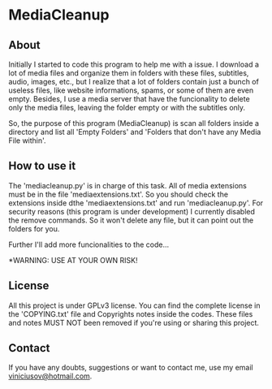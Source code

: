 # MediaCleanup

## About
Initially I started to code this program to help me with a issue.
I download a lot of media files and organize them in folders with these files, subtitles, audio, images, etc., but I realize that 
a lot of folders contain just a bunch of useless files, like website informations, spams, or some of them are even empty.
Besides, I use a media server that have the funcionality to delete only the media files, leaving the folder empty or with the subtitles only.

So, the purpose of this program (MediaCleanup) is scan all folders inside a directory and list all 'Empty Folders' and 'Folders that don't have any Media File within'.

## How to use it
The 'mediacleanup.py' is in charge of this task. All of media extensions must be in the file 'mediaextensions.txt'.
So you should check the extensions inside dthe 'mediaextensions.txt' and run 'mediacleanup.py'.
For security reasons (this program is under development) I currently disabled the remove commands.
So it won't delete any file, but it can point out the folders for you.

Further I'll add more funcionalities to the code...

*WARNING: USE AT YOUR OWN RISK!

## License
All this project is under GPLv3 license. You can find the complete license in the 'COPYING.txt' file and Copyrights notes inside the codes.
These files and notes MUST NOT been removed if you're using or sharing this project.

## Contact
If you have any doubts, suggestions or want to contact me, use my email viniciusov@hotmail.com.
